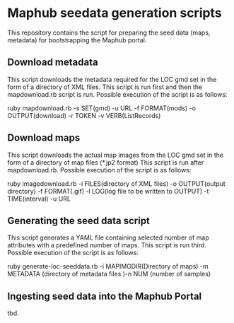 # Maphub seedata generation scripts

This repository contains the script for preparing the seed data (maps, metadata) for bootstrapping the Maphub portal.

## Download metadata

This script downloads the metadata required for the LOC gmd set in the form of a directory of XML files. This script is
run first and then the mapdownload.rb script is run. Possible execution of the script is as follows:

ruby mapdownload.rb -s SET(gmd) -u URL -f FORMAT(mods) -o OUTPUT(download) -r TOKEN -v VERB(ListRecords) 

## Download maps

This script downloads the actual map images from the LOC gmd set in the form of a directory of map files (*.jp2 format)
This script is run after mapdownload.rb. Possible execution of the script is as follows:

ruby imagedownload.rb -i FILES(directory of XML files) -o OUTPUT(output directory) -f FORMAT(.gif) -l LOG(log file to be written to OUTPUT) -t TIME(interval) -u URL


## Generating the seed data script

This script generates a YAML file containing selected number of map attributes with a predefined number of maps. This script
is run third. Possible execution of the script is as follows:

ruby generate-loc-seeddata.rb -i MAPIMGDIR(Directory of maps) -m METADATA (directory of metadata files )-n NUM (number of samples)

## Ingesting seed data into the Maphub Portal

tbd.
